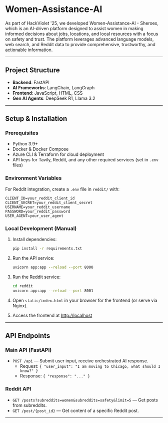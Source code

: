 # Women-Assistance-AI

As part of HackViolet '25, we developed Women-Assistance-AI - Sheroes, which is an AI-driven platform designed to assist women in making informed decisions about jobs, locations, and local resources with a focus on safety and trust. The platform leverages advanced language models, web search, and Reddit data to provide comprehensive, trustworthy, and actionable information.

---

## Project Structure
- **Backend**: FastAPI
- **AI Frameworks**: LangChain, LangGraph
- **Frontend**: JavaScript, HTML, CSS
- **Gen AI Agents**: DeepSeek R1, Llama 3.2

---

## Setup & Installation

### Prerequisites
- Python 3.9+
- Docker & Docker Compose
- Azure CLI & Terraform for cloud deployment
- API keys for Tavily, Reddit, and any other required services (set in `.env` files)

### Environment Variables
For Reddit integration, create a `.env` file in `reddit/` with:
```
CLIENT_ID=your_reddit_client_id
CLIENT_SECRET=your_reddit_client_secret
USERNAME=your_reddit_username
PASSWORD=your_reddit_password
USER_AGENT=your_user_agent
```

### Local Development (Manual)
1. Install dependencies:
   ```bash
   pip install -r requirements.txt
   ```
2. Run the API service:
   ```bash
   uvicorn app:app --reload --port 8000
   ```
3. Run the Reddit service:
   ```bash
   cd reddit
   uvicorn app:app --reload --port 8001
   ```
4. Open `static/index.html` in your browser for the frontend (or serve via Nginx).

5. Access the frontend at [http://localhost](http://localhost)

---

## API Endpoints

### Main API (FastAPI)
- `POST /api` — Submit user input, receive orchestrated AI response.
  - Request: `{ "user_input": "I am moving to Chicago, what should I know?" }`
  - Response: `{ "response": "..." }`

### Reddit API
- `GET /posts?subreddits=women&subreddits=safety&limit=5` — Get posts from subreddits.
- `GET /post/{post_id}` — Get content of a specific Reddit post.

---